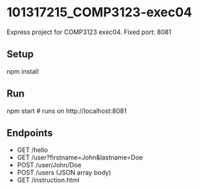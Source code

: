 # 101317215_COMP3123-exec04

Express project for COMP3123 exec04. Fixed port: 8081

## Setup
npm install

## Run
npm start   # runs on http://localhost:8081

## Endpoints
- GET  /hello
- GET  /user?firstname=John&lastname=Doe
- POST /user/John/Doe
- POST /users    (JSON array body)
- GET  /instruction.html
